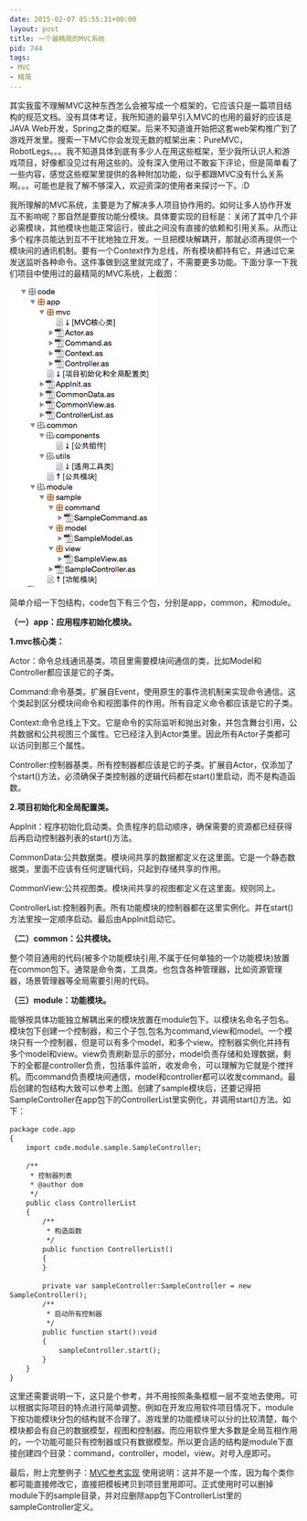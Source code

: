 ```yaml
---
date: 2015-02-07 05:55:31+00:00
layout: post
title: 一个最精简的MVC系统
pid: 744
tags:
- MVC
- 精简
---
```


其实我蛮不理解MVC这种东西怎么会被写成一个框架的，它应该只是一篇项目结构的规范文档。没有具体考证，我所知道的最早引入MVC的也用的最好的应该是JAVA Web开发，Spring之类的框架。后来不知道谁开始把这套web架构推广到了游戏开发里。搜索一下MVC你会发现无数的框架出来：PureMVC，RobotLegs。。。我不知道具体到底有多少人在用这些框架，至少我所认识人和游戏项目，好像都没见过有用这些的。没有深入使用过不敢妄下评论，但是简单看了一些内容，感觉这些框架里提供的各种附加功能，似乎都跟MVC没有什么关系啊。。。可能也是我了解不够深入，欢迎资深的使用者来探讨一下。:D

我所理解的MVC系统，主要是为了解决多人项目协作用的。如何让多人协作开发互不影响呢？那自然是要按功能分模块。具体要实现的目标是：关闭了其中几个非必需模块，其他模块也能正常运行，彼此之间没有直接的依赖和引用关系。从而让多个程序员能达到互不干扰地独立开发。一旦把模块解耦开，那就必须再提供一个模块间的通讯机制。要有一个Context作为总线，所有模块都持有它，并通过它来发送监听各种命令。这件事做到这里就完成了，不需要更多功能。下面分享一下我们项目中使用过的最精简的MVC系统，上截图：

[![MVC2](/uploads/2015/02/MVC2.png)](/uploads/2015/02/MVC2.png)



简单介绍一下包结构，code包下有三个包，分别是app，common，和module。

**（一）app：应用程序初始化模块。**

**1.mvc核心类：**


Actor：命令总线通讯基类。项目里需要模块间通信的类，比如Model和Controller都应该是它的子类。




Command:命令基类。扩展自Event，使用原生的事件流机制来实现命令通信。这个类起到区分模块间命令和视图事件的作用。所有自定义命令都应该是它的子类。




Context:命令总线上下文。它是命令的实际监听和抛出对象，并包含舞台引用，公共数据和公共视图三个属性。它已经注入到Actor类里。因此所有Actor子类都可以访问到那三个属性。




Controller:控制器基类。所有控制器都应该是它的子类。扩展自Actor，仅添加了个start()方法，必须确保子类控制器的逻辑代码都在start()里启动，而不是构造函数。




**2.项目初始化和全局配置类。**




AppInit：程序初始化启动类。负责程序的启动顺序，确保需要的资源都已经获得后再启动控制器列表的start()方法。




CommonData:公共数据类。模块间共享的数据都定义在这里面。它是一个静态数据类，里面不应该有任何逻辑代码，只起到存储共享的作用。




CommonView:公共视图类。模块间共享的视图都定义在这里面。规则同上。




ControllerList:控制器列表。所有功能模块的控制器都在这里实例化。并在start()方法里按一定顺序启动。最后由AppInit启动它。




**（二）common：公共模块。**




整个项目通用的代码(被多个功能模块引用,不属于任何单独的一个功能模块)放置在common包下。通常是命令类，工具类。也包含各种管理器，比如资源管理器，场景管理器等全局需要引用的代码。




**（三）module：功能模块。**




能够按具体功能独立解耦出来的模块放置在module包下。以模块名命名子包名。模块包下创建一个控制器，和三个子包,包名为command,view和model。一个模块只有一个控制器，但是可以有多个model，和多个view。控制器实例化并持有多个model和view。view负责刷新显示的部分，model负责存储和处理数据，剩下的全都是controller负责，包括事件监听，收发命令，可以理解为它就是个搅拌机。而command负责模块间通信，model和controller都可以收发command。最后创建的包结构大致可以参考上图。创建了sample模块后，还要记得把SampleController在app包下的ControllerList里实例化，并调用start()方法。如下：




    
    
    package code.app
    {
    	import code.module.sample.SampleController;
    
    	/**
    	 * 控制器列表
    	 * @author dom
    	 */
    	public class ControllerList
    	{
    		/**
    		 * 构造函数
    		 */		
    		public function ControllerList()
    		{
    		}
    
    		private var sampleController:SampleController = new SampleController();
    		/**
    		 * 启动所有控制器
    		 */		
    		public function start():void
    		{
    			sampleController.start();
    		}
    	}
    }


这里还需要说明一下，这只是个参考，并不用按照条条框框一层不变地去使用。可以根据实际项目的特点进行简单调整。例如在开发应用软件项目情况下，module下按功能模块分包的结构就不合理了。游戏里的功能模块可以分的比较清楚，每个模块都会有自己的数据模型，视图和控制器。而应用软件里大多数是全局互相作用的，一个功能可能只有控制器或只有数据模型。所以更合适的结构是module下直接创建四个目录：command，controller，model，view。对号入座即可。

最后，附上完整例子：[MVC参考实现](/uploads/2015/02/MVC参考实现.zip) 使用说明：这并不是一个库，因为每个类你都可能直接修改它，直接把模板拷贝到项目里用即可。正式使用时可以删掉module下的sample目录，并对应删除app包下ControllerList里的sampleController定义。
